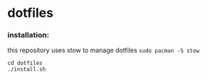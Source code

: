 # dotfiles

### installation:
this repository uses stow to manage dotfiles
`sudo pacman -S stow`

```
cd dotfiles
./install.sh
```
